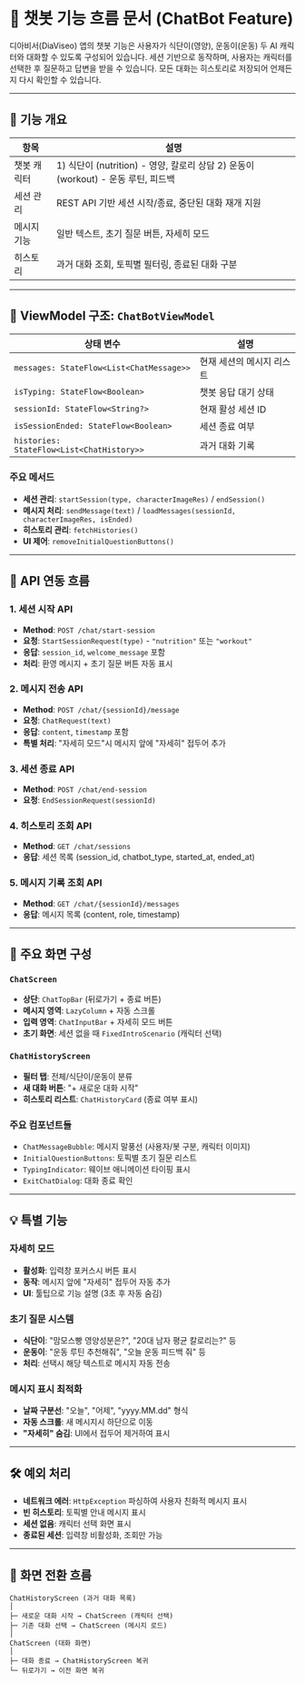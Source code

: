 # 🤖 챗봇 기능 흐름 문서 (ChatBot Feature)

디아비서(DiaViseo) 앱의 챗봇 기능은 사용자가 식단이(영양), 운동이(운동) 두 AI 캐릭터와 대화할 수 있도록 구성되어 있습니다. 세션 기반으로 동작하며, 사용자는 캐릭터를 선택한 후 질문하고 답변을 받을 수 있습니다. 모든 대화는 히스토리로 저장되어 언제든지 다시 확인할 수 있습니다.

---

## 📌 기능 개요

| 항목 | 설명 |
|------|------|
| 챗봇 캐릭터 | 1) 식단이 (nutrition) - 영양, 칼로리 상담 2) 운동이 (workout) - 운동 루틴, 피드백 |
| 세션 관리 | REST API 기반 세션 시작/종료, 중단된 대화 재개 지원 |
| 메시지 기능 | 일반 텍스트, 초기 질문 버튼, 자세히 모드 |
| 히스토리 | 과거 대화 조회, 토픽별 필터링, 종료된 대화 구분 |

---

## 🧩 ViewModel 구조: `ChatBotViewModel`

| 상태 변수 | 설명 |
|----------|------|
| `messages: StateFlow<List<ChatMessage>>` | 현재 세션의 메시지 리스트 |
| `isTyping: StateFlow<Boolean>` | 챗봇 응답 대기 상태 |
| `sessionId: StateFlow<String?>` | 현재 활성 세션 ID |
| `isSessionEnded: StateFlow<Boolean>` | 세션 종료 여부 |
| `histories: StateFlow<List<ChatHistory>>` | 과거 대화 기록 |

### 주요 메서드

- **세션 관리**: `startSession(type, characterImageRes)` / `endSession()`
- **메시지 처리**: `sendMessage(text)` / `loadMessages(sessionId, characterImageRes, isEnded)`
- **히스토리 관리**: `fetchHistories()`
- **UI 제어**: `removeInitialQuestionButtons()`

---

## 🔄 API 연동 흐름

### 1. 세션 시작 API

- **Method**: `POST /chat/start-session`
- **요청**: `StartSessionRequest(type)` - `"nutrition"` 또는 `"workout"`
- **응답**: `session_id`, `welcome_message` 포함
- **처리**: 환영 메시지 + 초기 질문 버튼 자동 표시

### 2. 메시지 전송 API

- **Method**: `POST /chat/{sessionId}/message`
- **요청**: `ChatRequest(text)`
- **응답**: `content`, `timestamp` 포함
- **특별 처리**: "자세히 모드"시 메시지 앞에 "자세히" 접두어 추가

### 3. 세션 종료 API

- **Method**: `POST /chat/end-session`
- **요청**: `EndSessionRequest(sessionId)`

### 4. 히스토리 조회 API

- **Method**: `GET /chat/sessions`
- **응답**: 세션 목록 (session_id, chatbot_type, started_at, ended_at)

### 5. 메시지 기록 조회 API

- **Method**: `GET /chat/{sessionId}/messages`
- **응답**: 메시지 목록 (content, role, timestamp)

---

## 🎨 주요 화면 구성

### `ChatScreen`

- **상단**: `ChatTopBar` (뒤로가기 + 종료 버튼)
- **메시지 영역**: `LazyColumn` + 자동 스크롤
- **입력 영역**: `ChatInputBar` + 자세히 모드 버튼
- **초기 화면**: 세션 없을 때 `FixedIntroScenario` (캐릭터 선택)

### `ChatHistoryScreen`

- **필터 탭**: 전체/식단이/운동이 분류
- **새 대화 버튼**: "+ 새로운 대화 시작"
- **히스토리 리스트**: `ChatHistoryCard` (종료 여부 표시)

### 주요 컴포넌트들

- `ChatMessageBubble`: 메시지 말풍선 (사용자/봇 구분, 캐릭터 이미지)
- `InitialQuestionButtons`: 토픽별 초기 질문 리스트
- `TypingIndicator`: 웨이브 애니메이션 타이핑 표시
- `ExitChatDialog`: 대화 종료 확인

---

## 💡 특별 기능

### 자세히 모드

- **활성화**: 입력창 포커스시 버튼 표시
- **동작**: 메시지 앞에 "자세히" 접두어 자동 추가
- **UI**: 툴팁으로 기능 설명 (3초 후 자동 숨김)

### 초기 질문 시스템

- **식단이**: "맘모스빵 영양성분은?", "20대 남자 평균 칼로리는?" 등
- **운동이**: "운동 루틴 추천해줘", "오늘 운동 피드백 줘" 등
- **처리**: 선택시 해당 텍스트로 메시지 자동 전송

### 메시지 표시 최적화

- **날짜 구분선**: "오늘", "어제", "yyyy.MM.dd" 형식
- **자동 스크롤**: 새 메시지시 하단으로 이동
- **"자세히" 숨김**: UI에서 접두어 제거하여 표시

---

## 🛠 예외 처리

- **네트워크 에러**: `HttpException` 파싱하여 사용자 친화적 메시지 표시
- **빈 히스토리**: 토픽별 안내 메시지 표시
- **세션 없음**: 캐릭터 선택 화면 표시
- **종료된 세션**: 입력창 비활성화, 조회만 가능

---

## 📱 화면 전환 흐름

```
ChatHistoryScreen (과거 대화 목록)
│
├─ 새로운 대화 시작 → ChatScreen (캐릭터 선택)
├─ 기존 대화 선택 → ChatScreen (메시지 로드)
│
ChatScreen (대화 화면)
│
├─ 대화 종료 → ChatHistoryScreen 복귀
└─ 뒤로가기 → 이전 화면 복귀
```
